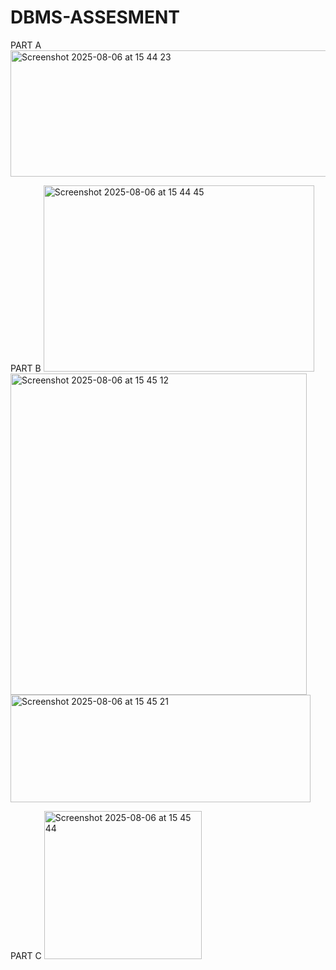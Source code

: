 # DBMS-ASSESMENT

PART A
<img width="1141" height="202" alt="Screenshot 2025-08-06 at 15 44 23" src="https://github.com/user-attachments/assets/2041560d-350f-49fd-8cdf-7d7f55ed154a" />


PART B
<img width="433" height="298" alt="Screenshot 2025-08-06 at 15 44 45" src="https://github.com/user-attachments/assets/1495877d-8532-44a6-b811-e2688d0e972f" />
<img width="474" height="514" alt="Screenshot 2025-08-06 at 15 45 12" src="https://github.com/user-attachments/assets/b3fee9f3-534e-46ed-8e8e-3bf8d6b9380f" />
<img width="480" height="172" alt="Screenshot 2025-08-06 at 15 45 21" src="https://github.com/user-attachments/assets/ae47e514-4bfe-4b8c-a1d8-7a220cfeca65" />





PART C
<img width="252" height="237" alt="Screenshot 2025-08-06 at 15 45 44" src="https://github.com/user-attachments/assets/9ec5b4ca-5cec-42f8-b896-12bf1af6f939" />



